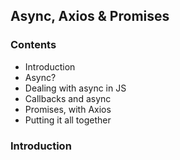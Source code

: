 ## Async, Axios & Promises

### Contents
- Introduction
- Async?
- Dealing with async in JS
- Callbacks and async
- Promises, with Axios
- Putting it all together

### Introduction
